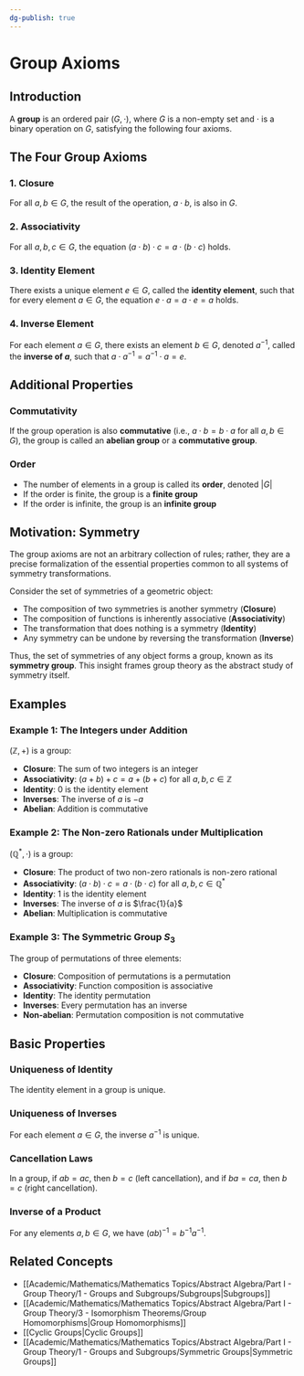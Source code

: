 ```yaml
---
dg-publish: true
---
```


# Group Axioms

## Introduction

A **group** is an ordered pair $(G, \cdot)$, where $G$ is a non-empty set and $\cdot$ is a binary operation on $G$, satisfying the following four axioms.

## The Four Group Axioms

### 1. Closure
For all $a, b \in G$, the result of the operation, $a \cdot b$, is also in $G$.

### 2. Associativity
For all $a, b, c \in G$, the equation $(a \cdot b) \cdot c = a \cdot (b \cdot c)$ holds.

### 3. Identity Element
There exists a unique element $e \in G$, called the **identity element**, such that for every element $a \in G$, the equation $e \cdot a = a \cdot e = a$ holds.

### 4. Inverse Element
For each element $a \in G$, there exists an element $b \in G$, denoted $a^{-1}$, called the **inverse of $a$**, such that $a \cdot a^{-1} = a^{-1} \cdot a = e$.

## Additional Properties

### Commutativity
If the group operation is also **commutative** (i.e., $a \cdot b = b \cdot a$ for all $a, b \in G$), the group is called an **abelian group** or a **commutative group**.

### Order
- The number of elements in a group is called its **order**, denoted $|G|$
- If the order is finite, the group is a **finite group**
- If the order is infinite, the group is an **infinite group**

## Motivation: Symmetry

The group axioms are not an arbitrary collection of rules; rather, they are a precise formalization of the essential properties common to all systems of symmetry transformations.

Consider the set of symmetries of a geometric object:
- The composition of two symmetries is another symmetry (**Closure**)
- The composition of functions is inherently associative (**Associativity**)
- The transformation that does nothing is a symmetry (**Identity**)
- Any symmetry can be undone by reversing the transformation (**Inverse**)

Thus, the set of symmetries of any object forms a group, known as its **symmetry group**. This insight frames group theory as the abstract study of symmetry itself.

## Examples

### Example 1: The Integers under Addition
$(\mathbb{Z}, +)$ is a group:
- **Closure**: The sum of two integers is an integer
- **Associativity**: $(a + b) + c = a + (b + c)$ for all $a, b, c \in \mathbb{Z}$
- **Identity**: $0$ is the identity element
- **Inverses**: The inverse of $a$ is $-a$
- **Abelian**: Addition is commutative

### Example 2: The Non-zero Rationals under Multiplication
$(\mathbb{Q}^*, \cdot)$ is a group:
- **Closure**: The product of two non-zero rationals is non-zero rational
- **Associativity**: $(a \cdot b) \cdot c = a \cdot (b \cdot c)$ for all $a, b, c \in \mathbb{Q}^*$
- **Identity**: $1$ is the identity element
- **Inverses**: The inverse of $a$ is $\frac{1}{a}$
- **Abelian**: Multiplication is commutative

### Example 3: The Symmetric Group $S_3$
The group of permutations of three elements:
- **Closure**: Composition of permutations is a permutation
- **Associativity**: Function composition is associative
- **Identity**: The identity permutation
- **Inverses**: Every permutation has an inverse
- **Non-abelian**: Permutation composition is not commutative

## Basic Properties

### Uniqueness of Identity
The identity element in a group is unique.

### Uniqueness of Inverses
For each element $a \in G$, the inverse $a^{-1}$ is unique.

### Cancellation Laws
In a group, if $ab = ac$, then $b = c$ (left cancellation), and if $ba = ca$, then $b = c$ (right cancellation).

### Inverse of a Product
For any elements $a, b \in G$, we have $(ab)^{-1} = b^{-1}a^{-1}$.

## Related Concepts

- [[Academic/Mathematics/Mathematics Topics/Abstract Algebra/Part I - Group Theory/1 - Groups and Subgroups/Subgroups\|Subgroups]]
- [[Academic/Mathematics/Mathematics Topics/Abstract Algebra/Part I - Group Theory/3 - Isomorphism Theorems/Group Homomorphisms\|Group Homomorphisms]]
- [[Cyclic Groups\|Cyclic Groups]]
- [[Academic/Mathematics/Mathematics Topics/Abstract Algebra/Part I - Group Theory/1 - Groups and Subgroups/Symmetric Groups\|Symmetric Groups]] 